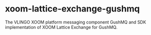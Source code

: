 # xoom-lattice-exchange-gushmq
The VLINGO XOOM platform messaging component GushMQ and SDK implementation of XOOM Lattice Exchange for GushMQ.
